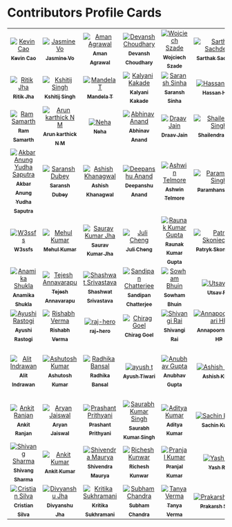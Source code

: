# Contributors Profile Cards

<table>
  <tbody>
    <tr>
      <td align="center"><a href="https://www.kevincao.xyz/profile-card/"><img src="https://avatars.githubusercontent.com/u/106453563?v=4" width="100px;" alt="Kevin Cao"/><br /><sub><b>Kevin Cao</b></sub></a><br /></td>
      <td align="center"><a href="https://jasminepvo.github.io/Profile-Card/"><img src="https://avatars.githubusercontent.com/u/99847030?v=4" width="100px;" alt="Jasmine Vo"/><br /><sub><b>Jasmine Vo</b></sub></a><br /></td>
      <td align="center"><a href="https://amanagr6697.github.io/"><img src="https://user-images.githubusercontent.com/95862904/194939621-1466ba7b-820e-4b6f-98c7-56ade1d68698.jpg" width="100px;" alt="Aman Agrawal"/><br /><sub><b>Aman Agrawal</b></sub></a><br /></td>
      <td align="center"><a href="https://devansh-1007.github.io/pcard/"><img src="https://devansh-1007.github.io/pcard/2-kakashi-hatake.jpg" width="100px;" alt="Devansh Choudhary"/><br /><sub><b>Devansh Choudhary</b></sub></a><br /></td>
      <td align="center"><a href="https://wojciechszade.github.io/Profile-card/"><img src="https://avatars.githubusercontent.com/u/96198418?v=4" width="100px;" alt="Wojciech Szade"/><br /><sub><b>Wojciech Szade</b></sub></a><br /></td>
      <td align="center"><a href="https://portfolio-sarthakk24.vercel.app/"><img src="https://media-exp1.licdn.com/dms/image/C4D03AQHOYEn48H_zaQ/profile-displayphoto-shrink_400_400/0/1657695341153?e=1671062400&v=beta&t=9WyYBsC5q8XNaAq4wzLXwQaSmnyaGzYaKT9QksJGP24" width="100px;" alt="Sarthak Sachdeva"/><br /><sub><b>Sarthak Sachdeva</b></sub></a><br /></td>
      <td align="center"><a href="https://devvj-1.github.io/My-profile-card/"><img src="https://avatars.githubusercontent.com/u/106962581?v=4" width="100px;" alt="Dev Vijay"/><br /><sub><b>Dev Vijay</b></sub></a><br /></td>
      <td align="center"><a href="https://adiansyah-dwiki.netlify.app/"><img src="https://avatars.githubusercontent.com/u/42768302?v=4" width="100px;" alt="Adiansyah Dwiki"/><br /><sub><b>Adiansyah Dwiki</b></sub></a><br /></td>
      </tr>
      <tr>
      <td align="center"><a href="https://profilecard17.netlify.app/"><img src="https://avatars.githubusercontent.com/u/74875264?v=4" width="100px;" alt="Ritik Jha"/><br /><sub><b>Ritik Jha</b></sub></a><br /></td>
      <td align="center"><a href="https://kshitij321.github.io/portfoliocard.github.io/profilecard.html"><img src="https://avatars.githubusercontent.com/u/99023146?v=4" width="100px;" alt="Kshitij Singh"/><br /><sub><b>Kshitij Singh</b></sub></a><br /></td>
      <td align="center"><a href="https://mandelatuks.github.io/Profile-Card/"><img src="https://avatars.githubusercontent.com/u/38649067?v=4" width="100px;" alt="Mandela T"/><br /><sub><b>Mandela T</b></sub></a><br /></td>
      <td align="center"><a href="https://mysocialpage.netlify.app/"><img src="https://mysocialpage.netlify.app/Images/Kalyani.jpg" width="100px;" alt="Kalyani Kakade"/><br /><sub><b>Kalyani Kakade</b></sub></a><br /></td>
      <td align="center"><a href="http://profile-card-wraith17.vercel.app/"><img src="https://shockwave24.s3.ap-south-1.amazonaws.com/saranshSinha.jpg" width="100px;" alt="Saransh Sinha"/><br /><sub><b>Saransh Sinha</b></sub></a><br /></td>
      <td align="center"><a href="https://hassancodess.carrd.co/"><img src="https://avatars.githubusercontent.com/u/102203080?v=4" width="100px;" alt="Hassan Hanif"/><br /><sub><b>Hassan Hanif</b></sub></a><br /></td>
      <td align="center"><a href="https://akhilj321.github.io/profile-card/"><img src="https://avatars.githubusercontent.com/u/98508374?v=4" width="100px;" alt="Akhil Jamwal"/><br /><sub><b>Akhil Jamwal</b></sub></a><br /></td>
      <td align="center"><a href="https://profile-card-dhruv-dugar.vercel.app/"><img src="https://media-exp1.licdn.com/dms/image/C4D03AQHsh97fvrAzBw/profile-displayphoto-shrink_400_400/0/1627885931486?e=1671062400&v=beta&t=ItG6BpQ85OaS2d8MBtW4LO4zltSCD2afApRU7-21O20" width="100px;" alt="Dhruv Dugar"/><br /><sub><b>Dhruv Dugar</b></sub></a><br /></td>
  </tr>
  <tr>
  <td align="center"><a href="https://achiverram28.github.io/ProfileCard/"><img src="https://avatars.githubusercontent.com/u/97288756?v=4" width="100px;" alt="Ram Samarth"/><br /><sub><b>Ram Samarth</b></sub></a><br /></td>
  <td align="center"><a href="https://arunkarthicknm.github.io/my-profile/"><img src="https://avatars.githubusercontent.com/u/82659074?v=4" width="100px;" alt="Arun karthick N M"/><br /><sub><b>Arun karthick N M</b></sub></a><br /></td>
  <td align="center"><a href="https://inquisitiveme15.github.io/Profile-Card-hactoberfest22/"><img src="https://avatars.githubusercontent.com/u/85685489?v=4" width="100px;" alt="Neha"/><br /><sub><b>Neha</b></sub></a><br /></td>
  <td align="center"><a href="http://abhiportyes.surge.sh/"><img src="https://avatars.githubusercontent.com/u/77243554?v=4" width="100px;" alt="Abhinav Anand"/><br /><sub><b>Abhinav Anand</b></sub></a><br /></td>
  <td align="center"><a href="https://heartfelt-dango-6b418e.netlify.app/"><img src="https://avatars.githubusercontent.com/u/78256214?v=4" width="100px;" alt="Draav Jain"/><br /><sub><b>Draav Jain</b></sub></a><br /></td>
  <td align="center"><a href="https://shailendra1703.github.io/Profile-Card/"><img src="https://avatars.githubusercontent.com/u/84718204?v=4" width="100px;" alt="Shailendra Singh"/><br /><sub><b>Shailendra Singh</b></sub></a><br /></td>
  <td align="center"><a href="https://manansharma2710.github.io/Profile-Card/"><img src="https://media-exp1.licdn.com/dms/image/C4E03AQE6lRuP89yV0w/profile-displayphoto-shrink_800_800/0/1645381918010?e=1670457600&v=beta&t=QP6CDr6j_4Z387qskHWkC3FdHn9l7iw-mp73_mXNU-Q" width="100px;" alt="Manan Sharma"/><br /><sub><b>Manan Sharma</b></sub></a><br /></td>
  <td align="center"><a href="https://sandiego2049.github.io/profile-card/"><img src="https://avatars.githubusercontent.com/u/82504136?v=4" width="100px;" alt="Oreoluwa Alaba"/><br /><sub><b>Oreoluwa Alaba</b></sub></a><br /></td>
  </tr>
  <tr>
  <td align="center"><a href="https://akbarsaputrait.github.io/Profile-Card/"><img src="https://avatars.githubusercontent.com/u/27531592?v=4" width="100px;" alt="Akbar Anung Yudha Saputra"/><br /><sub><b>Akbar Anung Yudha Saputra</b></sub></a><br /></td>
  <td align="center"><a href="https://portfolio-saransh14.vercel.app/"><img src="https://portfolio-saransh14.vercel.app/saranshDubey.jpeg" width="100px;" alt="Saransh Dubey"/><br /><sub><b>Saransh Dubey</b></sub></a><br /></td>
  <td align="center"><a href="https://ashish-khanagwal.github.io/profile-card.github.io/"><img src="https://ashish-khanagwal.github.io/profile-card.github.io/me.jpg" width="100px;" alt="Ashish Khanagwal"/><br /><sub><b>Ashish Khanagwal</b></sub></a><br /></td>
  <td align="center"><a href="https://deepanshu0810.github.io/my-profile-card/"><img src="https://deepanshu0810.github.io/my-profile-card/deepanshu%201.jpg" width="100px;" alt="Deepanshu Anand"/><br /><sub><b>Deepanshu Anand</b></sub></a><br /></td>
  <td align="center"><a href="https://ashwintelmore.github.io/"><img src="https://ashwintelmore.github.io/me.jpg" width="100px;" alt="Ashwin Telmore"/><br /><sub><b>Ashwin Telmore</b></sub></a><br /></td>
  <td align="center"><a href="https://paramhans-singh.github.io/Profile-Card/"><img src="https://paramhans-singh.github.io/Profile-Card/Paramhans%20Singh.jpg" width="100px;" alt="Paramhans Singh"/><br /><sub><b>Paramhans Singh</b></sub></a><br /></td>
  <td align="center"><a href="https://profile-card-seven-self.vercel.app/"><img src="https://profile-card-seven-self.vercel.app/profileImg.jpg" width="100px;" alt="Sashikanta Mohanty"/><br /><sub><b>Sashikanta Mohanty</b></sub></a><br /></td>
  <td align="center"><a href="https://heismanish.github.io/profile-card.github.io/"><img src="https://i.pinimg.com/564x/a2/7c/5f/a27c5ff4bea6084aa3b1fd3b8a35bc16.jpg" width="100px;" alt="Manish Kumar Gupta"/><br /><sub><b>Manish Kumar Gupta</b></sub></a><br /></td>
  </tr>
    <tr>
    <td align="center"><a href="https://w3ssfs.github.io/profile_card-w3ssfs/"><img src="https://avatars.githubusercontent.com/u/85897421?s=400&u=39aa38183bc715a2223bfc2c7f64b8251570c367&v=4" width="100px;" alt="W3ssfs"/><br /><sub><b>W3ssfs</b></sub></a><br /></td>
    <td align="center"><a href="https://profile-card-2r1rnnrbw-mehul2711.vercel.app/"><img src="https://profile-card-2r1rnnrbw-mehul2711.vercel.app/1644438657240.jpg" width="100px;" alt="Mehul Kumar"/><br /><sub><b>Mehul Kumar</b></sub></a><br /></td>
    <td align="center"><a href="https://saurav50.github.io/Profile-card/"><img src="https://saurav50.github.io/Profile-card/98273408.jpeg" width="100px;" alt="Saurav Kumar Jha"/><br /><sub><b>Saurav Kumar Jha</b></sub></a><br /></td>
    <td align="center"><a href="https://starlit-narwhal-827998.netlify.app/"><img src="https://avatars.githubusercontent.com/u/28407804?v=4" width="100px;" alt="Juli Cheng"/><br /><sub><b>Juli Cheng</b></sub></a><br /></td>
    <td align="center"><a href="https://sparkling-clafoutis-af7317.netlify.app/"><img src="https://media-exp1.licdn.com/dms/image/C4D03AQGrDO5xgqedFQ/profile-displayphoto-shrink_400_400/0/1659558173297?e=1670457600&v=beta&t=oLvq6pNXdz-kLNmIw5CYusAR-oxX2d97OlpOgbSvU8U" width="100px;" alt="Raunak Kumar Gupta"/><br /><sub><b>Raunak Kumar Gupta</b></sub></a><br /></td>
    <td align="center"><a href="https://bmalvo.github.io/ProfileCard/"><img src="https://i.ibb.co/3vGXY09/ze-Stefka.jpg" width="100px;" alt="Patryk Skonieczny"/><br /><sub><b>Patryk Skonieczny</b></sub></a><br /></td>
    <td align="center"><a href="https://muskan467.github.io/Profile-card/"><img src="https://muskan467.github.io/Profile-card/image.jpg" width="100px;" alt="Muskan Ali Qureshi"/><br /><sub><b>Muskan Ali Qureshi</b></sub></a><br /></td>
    <td align="center"><a href="https://john121904.github.io/Profile-Card/"><img src="https://media-exp1.licdn.com/dms/image/C4D03AQGgP_uWFhRmSg/profile-displayphoto-shrink_800_800/0/1657216987738?e=1670457600&v=beta&t=yKdcOu_KZC2F9xUs0eRhWvUFqbZE0vCTqCev_u5zkeg" width="100px;" alt="John Marcial"/><br /><sub><b>John Marcial</b></sub></a><br /></td>
    </tr>
    <tr>
    <td align="center"><a href="https://namika0305.github.io/Profile-card/"><img src="https://namika0305.github.io/Profile-card/card.jpg" width="100px;" alt="Anamika Shukla"/><br /><sub><b>Anamika Shukla</b></sub></a><br /></td>
    <td align="center"><a href="https://inquisitive-wisp-197149.netlify.app/"><img src="https://inquisitive-wisp-197149.netlify.app/86508855.jpg" width="100px;" alt="Tejesh Annavarapu"/><br /><sub><b>Tejesh Annavarapu</b></sub></a><br /></td>
    <td align="center"><a href="https://shashwat-srivastav.github.io/profile/"><img src="https://shashwat-srivastav.github.io/profile/image.png" width="100px;" alt="Shashwat Srivastava"/><br /><sub><b>Shashwat Srivastava</b></sub></a><br /></td>
    <td align="center"><a href="https://sandy3002.vercel.app/"><img src="https://sandy3002.vercel.app/pokemon.jpg" width="100px;" alt="Sandipan Chatterjee"/><br /><sub><b>Sandipan Chatterjee</b></sub></a><br /></td>
    <td align="center"><a href="https://sb-decoder.github.io/My_Profile_Card/"><img src="https://sb-decoder.github.io/My_Profile_Card/profilepic.jpg" width="100px;" alt="Sowham Bhuin"/><br /><sub><b>Sowham Bhuin</b></sub></a><br /></td>
    <td align="center"><a href="https://utsavrai1.github.io/Utsav-rai-Profile-Card/"><img src="https://avatars.githubusercontent.com/u/96744747?v=4" width="100px;" alt="Utsav Rai"/><br /><sub><b>Utsav Rai</b></sub></a><br /></td>
    <td align="center"><a href="https://amananand917.github.io/Profile-Card/"><img src="https://avatars.githubusercontent.com/u/79956798?v=4" width="100px;" alt="Aman Anand"/><br /><sub><b>Aman Anand</b></sub></a><br /></td>
    <td align="center"><a href="https://mhmmdrzld.dev/"><img src="https://avatars.githubusercontent.com/u/79956798?v=4" width="100px;" alt="Muhammad Rizaldi"/><br /><sub><b>Muhammad Rizaldi</b></sub></a><br /></td>
    </tr>
    <tr>
     <td align="center"><a href="https://ayushi-ras.github.io/Profile-Card/"><img src="https://ayushi-ras.github.io/Profile-Card/images/ayu.jpg" width="100px;" alt="Ayushi Rastogi"/><br /><sub><b>Ayushi Rastogi</b></sub></a><br /></td>
     <td align="center"><a href="https://profile-card-rishabh.vercel.app/"><img src="https://avatars.githubusercontent.com/u/98768218?v=4" width="100px;" alt="Rishabh Verma"/><br /><sub><b>Rishabh Verma</b></sub></a><br /></td>
     <td align="center"><a href="https://raj-hero.github.io/raj-hero-card-2/"><img src="https://raj-hero.github.io/raj-hero-card-2/octocat-favicon.png" width="100px;" alt="raj-hero"/><br /><sub><b>raj-hero</b></sub></a><br /></td>
     <td align="center"><a href="https://chirag137.github.io/Chirag-Profile-Card/"><img src="https://chirag137.github.io/Chirag-Profile-Card/assets/image1.jpg" width="100px;" alt="Chirag Goel"/><br /><sub><b>Chirag Goel</b></sub></a><br /></td>
     <td align="center"><a href="https://shivangirai1310.github.io/Profile-Card/"><img src="https://shivangirai1310.github.io/Profile-Card/profile.jpg" width="100px;" alt="Shivangi Rai"/><br /><sub><b>Shivangi Rai</b></sub></a><br /></td>
     <td align="center"><a href="https://busybee-profile-card.netlify.app/"><img src="https://busybee-profile-card.netlify.app/images/me.jpeg" width="100px;" alt="Annapoorneswari HP"/><br /><sub><b>Annapoorneswari HP</b></sub></a><br /></td>
     <td align="center"><a href="https://codemehtab.github.io/my-profile-card/"><img src="https://media-exp1.licdn.com/dms/image/C5603AQEjs1zmIpgJbA/profile-displayphoto-shrink_800_800/0/1628443827025?e=1670457600&v=beta&t=unY6WJAGR097RmRvw0Ly3sv6aQSQWAy1S5RrTx1FWdM" width="100px;" alt="Annapoorneswari HP"/><br /><sub><b>Mehtab Khan</b></sub></a><br /></td>
     <td align="center"><a href="https://ritik0012.github.io/Ritik-Profile-Card/"><img src="https://avatars.githubusercontent.com/u/106300264?v=4" width="100px;" alt="Ritik Kumar"/><br /><sub><b>Ritik Kumar</b></sub></a><br /></td>
     </tr>
     <tr>
     <td align="center"><a href="https://alitindrawan24.github.io/Profile-Card/"><img src="https://alitindrawan24.github.io/Profile-Card/image.png" width="100px;" alt="Alit Indrawan"/><br /><sub><b>Alit Indrawan</b></sub></a><br /></td>
     <td align="center"><a href="https://incognion.github.io/profile-card/"><img src="https://avatars.githubusercontent.com/u/97580124?v=4" width="100px;" alt="Ashutosh Kumar"/><br /><sub><b>Ashutosh Kumar</b></sub></a><br /></td>
     <td align="center"><a href="https://radhika403.github.io/ProfileCard/"><img src="https://radhika403.github.io/ProfileCard/Pictures/Radhika.png" width="100px;" alt="Radhika Bansal"/><br /><sub><b>Radhika Bansal</b></sub></a><br /></td>
     <td align="center"><a href = "https://ayushtiwari110.github.io/PROFILE-CARD/"><img src="https://instagram.fmaa8-1.fna.fbcdn.net/v/t51.2885-19/310713212_497898022202010_3567683028260464532_n.jpg?stp=dst-jpg_s320x320&_nc_ht=instagram.fmaa8-1.fna.fbcdn.net&_nc_cat=106&_nc_ohc=CK8kLbr-YLkAX889Wj4&edm=AOQ1c0wBAAAA&ccb=7-5&oh=00_AT8s3SdBHv7QmKadNkPkjRdR_Nl_gvN_STRWDfKoymlCfg&oe=634957E2&_nc_sid=8fd12b" width="100px;" alt="ayush t"/><br /><sub><b>Ayush Tiwari</b></sub></a><br /></td>
     <td align="center"><a href="https://anubhavgupta18.github.io/Portfolio-Card/"><img src="https://anubhavgupta18.github.io/Portfolio-Card/assets/24394.jpg" width="100px;" alt="Anubhav Gupta"/><br /><sub><b>Anubhav Gupta</b></sub></a><br /></td>
     <td align="center"><a href="https://hugekontrast.github.io/ashishk-card/"><img src="https://avatars.githubusercontent.com/u/44055846?v=4" width="100px;" alt="Ashish Khare"/><br /><sub><b>Ashish Khare</b></sub></a><br /></td>
     <td align="center"><a href="https://shinchan3102.github.io/ProfileCard/"><img src="https://github.com/Shinchan3102/ProfileCard/blob/master/images/profile.jpg?raw=true" width="100px;" alt="Ankit Kumar"/><br /><sub><b>Ankit Kumar</b></sub></a><br /></td>
     <td align="center"><a href="https://noobmaster432.github.io/profile-card/"><img src="https://media-exp1.licdn.com/dms/image/C4D03AQFWYB_QPpOSbw/profile-displayphoto-shrink_200_200/0/1652599726639?e=1671062400&v=beta&t=B-ofO5U4lA_bD5XajntYjT5urmxXHZMG0A0Q47udbIM" width="100px;" alt="Gyanendra Tiwari"/><br /><sub><b>Gyanendra Tiwari</b></sub></a><br /></td>
      </tr>
    <tr>
     <td align="center"><a href="https://ankitranjan1028.github.io/ankit_ranjan-profile-card/"><img src="https://avatars.githubusercontent.com/u/106846900?s=400&u=a646729468371d4c5c0148570e8e81622ec6e659&v=4" width="100px;" alt="Ankit Ranjan"/><br /><sub><b>Ankit Ranjan</b></sub></a><br /></td>
     <td align="center"><a href="https://aryan-jaiswal-12.github.io/profile-card/"><img src="https://media-exp1.licdn.com/dms/image/C4E03AQEoDHKnAqXeXQ/profile-displayphoto-shrink_800_800/0/1639855117905?e=1671062400&v=beta&t=dwCyebs9FV_OxEFlFqpK6Y0jr19T7ScWUS6NFFkgEr0" width="100px;" alt="Aryan Jaiswal"/><br /><sub><b>Aryan Jaiswal</b></sub></a><br /></td>
     <td align="center"><a href="https://yellowflash1777.github.io/Profile-card/"><img src="https://repository-images.githubusercontent.com/420842401/edafbe98-35d6-4772-85dd-61cfbc644844" width="100px;" alt="Prashant Prithyani"/><br /><sub><b>Prashant Prithyani</b></sub></a><br /></td>
      <td align="center"><a href="https://saurabhhsinghh.github.io/saurabhsinghprofilecard/"><img src="https://bestprofilepictures.com/wp-content/uploads/2021/04/Cool-Profile-Picture-986x1024.jpg" width="100px;" alt="Saurabh Kumar Singh"/><br /><sub><b>Saurabh Kumar Singh</b></sub></a><br /></td>
     <td align="center"><a href="https://ad1tyakumar.github.io/Aditya-Profile-Card/"><img src="https://media-exp1.licdn.com/dms/image/C4E03AQFpjHMKJDRG9Q/profile-displayphoto-shrink_800_800/0/1640930307444?e=1671062400&v=beta&t=cAA2jTj-I-zYKJm21Ca8fbL2qNxWB0Rleq5UhZ86eFU" width="100px;" alt="Aditya Kumar"/><br /><sub><b>Aditya Kumar</b></sub></a><br /></td>
      <td align="center"><a href="https://imsachin49.github.io/Sachin-Profile-card/"><img src="https://avatars.githubusercontent.com/u/108334265?s=400&u=e97e7e7c50b131e52109775733f1653ab2806b0a&v=4" width="100px;" alt="Sachin Kumar"/><br /><sub><b>Sachin Kumar</b></sub></a><br /></td>
      <td align="center"><a href="https://ritika0405.github.io/My-Profile-Card/"><img src="https://bestprofilepictures.com/wp-content/uploads/2021/04/Cool-Profile-Picture-986x1024.jpg" width="100px;" alt="Ritika Kumari"/><br /><sub><b>Ritika Kumari</b></sub></a><br /></td>
      <td align="center"><a href="https://sneha19-k.github.io/MY-PROFILECARD/"><img src="https://bestprofilepictures.com/wp-content/uploads/2021/04/Cool-Profile-Picture-986x1024.jpg" width="100px;" alt="Sneha Kedia"/><br /><sub><b>Sneha Kedia</b></sub></a><br /></td>
    </tr>
    <tr>
      <td align="center"><a href="https://shivang1919.github.io/css_card/"><img src="https://www.kindpng.com/picc/m/22-223941_transparent-avatar-png-male-avatar-icon-transparent-png.png" width="100px;" alt="Shivang Sharma"/><br /><sub><b>Shivang Sharma</b></sub></a><br /></td>
      <td align="center"><a href="https://ankit62042.github.io/Profile_Card/"><img src="https://pbs.twimg.com/profile_images/1560831529915322368/9esMlEaj_400x400.jpg" width="100px;" alt="Ankit Kumar"/><br /><sub><b>Ankit Kumar</b></sub></a><br /></td>
      <td align="center"><a href="https://shivendramaurya6.github.io/profile-card-1/"><img src="https://avatars.githubusercontent.com/u/102447747?v=4dth="100px;" alt="Shivendra Maurya"/><br /><sub><b>Shivendra Maurya</b></sub></a><br /></td>
      <td align="center"><a href="https://richesh27.github.io/My-Profile-card/"><img src="https://richesh27.github.io/My-Profile-card/accessories/mine.jpg" width="100px;" alt="Richesh Kunwar"/><br /><sub><b>Richesh Kunwar</b></sub></a><br /></td>
      <td align="center"><a href="https://linktr.ee/pranjalkumar"><img src="https://avatars.githubusercontent.com/u/71400605?v=4" width="100px;" alt="Pranjal Kumar"/><br /><sub><b>Pranjal Kumar</b></sub></a><br /></td>
     <td align="center"><a href="https://mysteryhawk17.github.io/ProfileCardUI/"><img src="https://media-exp1.licdn.com/dms/image/D5603AQF5RJenGHExag/profile-displayphoto-shrink_400_400/0/1665388552482?e=1671062400&v=beta&t=oaQBCItuB8Ry6BpvdV4R8-GRW4eiYhKc3pkmjK_J3Jg" width="100px;" alt="Yash Raj"/><br /><sub><b>Yash Raj</b></sub></a><br /></td>
     <td align="center"><a href="https://sks8784.github.io/CSS-Card/"><img src="https://cdn.iconscout.com/icon/free/png-512/avatar-370-456322.png" width="100px;" alt="sinha"/><br /><sub><b>Shubham Kumar Sinha</b></sub></a><br /></td>
	   <td align="center"><a href="https://vishalpattnaik.github.io/profile-card/"><img src="https://bestprofilepictures.com/wp-content/uploads/2021/04/Awesome-Photo.jpg" width="100px;" alt="Vishal P"/><br /><sub><b>Vishal P</b></sub></a><br /></td>
     <td align="center"><a href="https://giardim.github.io/ProfileCard/"><img src="https://i.stack.imgur.com/frlIf.png" width="100px;" alt="Michael G"/><br /><sub><b>Vishal P</b></sub></a><br /></td>
     </tr>
     <tr>
     <td align="center"><a href="https://cristuker.github.io/"><img src="https://cristuker.github.io/images/Profile.jpeg" width="100px;" alt="Cristian Silva"/><br /><sub><b>Cristian Silva </b></sub></a><br /></td>
     <td align="center"><a href="https://divyanshu-jhaa.github.io/Profile_card/"><img src="https://divyanshu-jhaa.github.io/Profile_card/assests/img.jpg" width="100px;" alt="Divyanshu Jha"/><br /><sub><b>Divyanshu Jha</b></sub></a><br /></td>
	     <td align="center"><a href="https://kritsss.github.io/Profile-Card/"><img src="https://drive.google.com/file/d/1w3Ku0KnTpFEyPOLBggaFC37MviV6Ycwk/view?usp=sharing" width="100px;" alt="Kritika Sukhramani"/><br /><sub><b>Kritika Sukhramani</b></sub></a><br /></td>
	     <td align="center"><a href="https://geeky-hypertext629.github.io/Profile-Card/"><img src="https://media-exp1.licdn.com/dms/image/C4E03AQHMwzgj4hP42A/profile-displayphoto-shrink_800_800/0/1647196635841?e=1671062400&v=beta&t=HzAJhu3z2LuoVZIxxBJsxvFm_O4L6RTxiLXS6YYAY3o" width="100px;" alt="Subham Chandra"/><br /><sub><b>Subham Chandra</b></sub></a><br /></td>
     <td align="center"><a href=" https://tanya25-05.github.io/Profile-Card/"><img src="https://avatars.githubusercontent.com/u/76803870?s=96&v=4" width="100px;" alt="Tanya Verma"/><br /><sub><b>Tanya Verma</b></sub></a><br /></td>
     <td align="center"><a href="https://prakarshsingh5.github.io/profilecard1/"><img src="https://avatars.githubusercontent.com/u/108565574?s=400&u=60699c4973527832ca31800e910d3838184b9bf0&v=4" width="100px;" alt="Prakarsh Singh"/><br /><sub><b>Prakarsh Singh</b></sub></a><br /></td>
     </tr>
     
  </tbody>
</table>


